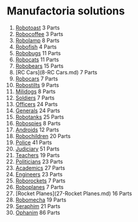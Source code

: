 Manufactoria solutions
=============

1. [Robotoast](1-Robotoast.md) 3 Parts
2. [Robocoffee](2-Robocoffee.md) 3 Parts
3. [Robolamp](3-Robolamp.md) 8 Parts
4. [Robofish](4-Robofish.md) 4 Parts
5. [Robobugs](5-Robobugs.md) 11 Parts
6. [Robocats](6-Robocats.md) 11 Parts
7. [Robobears](7-Robobears.md) 15 Parts
8. [RC Cars](8-RC Cars.md) 7 Parts
9. [Robocars](9-Robocars.md) 7 Parts
10. [Robostilts](10-Robostilts.md) 9 Parts
11. [Milidogs](11-Milidogs.md) 8 Parts
12. [Soldiers](12-Soldiers.md) 7 Parts
13. [Officers](13-Officers.md) 24 Parts
14. [Generals](14-Generals.md) 24 Parts
15. [Robotanks](15-Robotanks.md) 25 Parts
16. [Robospies](16-Robospies.md) 8 Parts
17. [Androids](17-Androids.md) 12 Parts
18. [Robochildren](18-Robochildren.md) 20 Parts
19. [Police](19-Police.md) 41 Parts
20. [Judiciary](20-Judiciary.md) 51 Parts
21. [Teachers](21-Teachers.md) 19 Parts
22. [Politicians](22-Politicians.md) 23 Parts
23. [Academics](23-Academics.md) 27 Parts
24. [Engineers](24-Engineers.md) 23 Parts
25. [Roborockets](25-Roborockets.md) 7 Parts
26. [Roboplanes](26-Roboplanes.md) 7 Parts
27. [Rocket Planes](27-Rocket Planes.md) 16 Parts
28. [Robomecha](28-Robomecha.md) 19 Parts
29. [Seraphim](29-Seraphim.md) 21 Parts
30. [Ophanim](30-Ophanim.md) 86 Parts